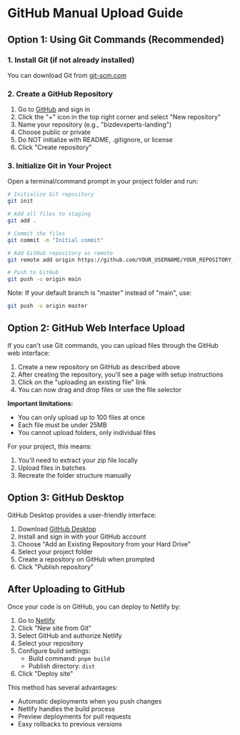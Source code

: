 # GitHub Manual Upload Guide

## Option 1: Using Git Commands (Recommended)

### 1. Install Git (if not already installed)
You can download Git from [git-scm.com](https://git-scm.com/downloads)

### 2. Create a GitHub Repository
1. Go to [GitHub](https://github.com) and sign in
2. Click the "+" icon in the top right corner and select "New repository"
3. Name your repository (e.g., "bizdevxperts-landing")
4. Choose public or private
5. Do NOT initialize with README, .gitignore, or license
6. Click "Create repository"

### 3. Initialize Git in Your Project
Open a terminal/command prompt in your project folder and run:

```bash
# Initialize Git repository
git init

# Add all files to staging
git add .

# Commit the files
git commit -m "Initial commit"

# Add GitHub repository as remote
git remote add origin https://github.com/YOUR_USERNAME/YOUR_REPOSITORY_NAME.git

# Push to GitHub
git push -u origin main
```

Note: If your default branch is "master" instead of "main", use:
```bash
git push -u origin master
```

## Option 2: GitHub Web Interface Upload

If you can't use Git commands, you can upload files through the GitHub web interface:

1. Create a new repository on GitHub as described above
2. After creating the repository, you'll see a page with setup instructions
3. Click on the "uploading an existing file" link
4. You can now drag and drop files or use the file selector

**Important limitations:**
- You can only upload up to 100 files at once
- Each file must be under 25MB
- You cannot upload folders, only individual files

For your project, this means:
1. You'll need to extract your zip file locally
2. Upload files in batches
3. Recreate the folder structure manually

## Option 3: GitHub Desktop

GitHub Desktop provides a user-friendly interface:

1. Download [GitHub Desktop](https://desktop.github.com/)
2. Install and sign in with your GitHub account
3. Choose "Add an Existing Repository from your Hard Drive"
4. Select your project folder
5. Create a repository on GitHub when prompted
6. Click "Publish repository"

## After Uploading to GitHub

Once your code is on GitHub, you can deploy to Netlify by:

1. Go to [Netlify](https://app.netlify.com/)
2. Click "New site from Git"
3. Select GitHub and authorize Netlify
4. Select your repository
5. Configure build settings:
   - Build command: `pnpm build`
   - Publish directory: `dist`
6. Click "Deploy site"

This method has several advantages:
- Automatic deployments when you push changes
- Netlify handles the build process
- Preview deployments for pull requests
- Easy rollbacks to previous versions
